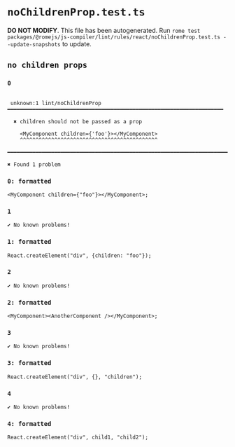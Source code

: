# `noChildrenProp.test.ts`

**DO NOT MODIFY**. This file has been autogenerated. Run `rome test packages/@romejs/js-compiler/lint/rules/react/noChildrenProp.test.ts --update-snapshots` to update.

## `no children props`

### `0`

```

 unknown:1 lint/noChildrenProp ━━━━━━━━━━━━━━━━━━━━━━━━━━━━━━━━━━━━━━━━━━━━━━━━━━━━━━━━━━━━━━━━━━━━━

  ✖ children should not be passed as a prop

    <MyComponent children={'foo'}></MyComponent>
    ^^^^^^^^^^^^^^^^^^^^^^^^^^^^^^^^^^^^^^^^^^^^

━━━━━━━━━━━━━━━━━━━━━━━━━━━━━━━━━━━━━━━━━━━━━━━━━━━━━━━━━━━━━━━━━━━━━━━━━━━━━━━━━━━━━━━━━━━━━━━━━━━━

✖ Found 1 problem

```

### `0: formatted`

```
<MyComponent children={"foo"}></MyComponent>;

```

### `1`

```
✔ No known problems!

```

### `1: formatted`

```
React.createElement("div", {children: "foo"});

```

### `2`

```
✔ No known problems!

```

### `2: formatted`

```
<MyComponent><AnotherComponent /></MyComponent>;

```

### `3`

```
✔ No known problems!

```

### `3: formatted`

```
React.createElement("div", {}, "children");

```

### `4`

```
✔ No known problems!

```

### `4: formatted`

```
React.createElement("div", child1, "child2");

```
